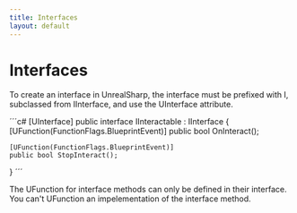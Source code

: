 ```yaml
---
title: Interfaces
layout: default
---
```


# Interfaces

To create an interface in UnrealSharp, the interface must be prefixed with I, subclassed from IInterface, and use the UInterface attribute.

´´´c#
[UInterface]
public interface IInteractable : IInterface
{
    [UFunction(FunctionFlags.BlueprintEvent)]
    public bool OnInteract();

    [UFunction(FunctionFlags.BlueprintEvent)]
    public bool StopInteract();
}
´´´

The UFunction for interface methods can only be defined in their interface. You can't UFunction an impelementation of the interface method.